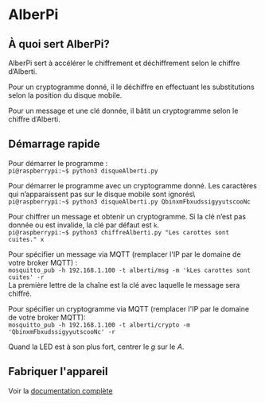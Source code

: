 # AlberPi

## À quoi sert AlberPi?

AlberPi sert à accélérer le chiffrement et déchiffrement selon le chiffre d’Alberti. 

Pour un cryptogramme donné, il le déchiffre en effectuant les substitutions selon la position du disque mobile.

Pour un message et une clé donnée, il bâtit un cryptogramme selon le chiffre d’Alberti.

## Démarrage rapide

Pour démarrer le programme : \
`pi@raspberrypi:~$ python3 disqueAlberti.py`  

Pour démarrer le programme avec un cryptogramme donné. Les caractères qui n’apparaissent pas sur le disque mobile sont ignorés\  
`pi@raspberrypi:~$ python3 disqueAlberti.py QbinxmFbxudssigyyutscooNc`

Pour chiffrer un message et obtenir un cryptogramme. Si la clé n’est pas donnée ou est invalide, la clé par défaut est `k`.   \
`pi@raspberrypi:~$ python3 chiffreAlberti.py "Les carottes sont cuites." x` 

Pour spécifier un message via MQTT (remplacer l'IP par le domaine de votre broker MQTT) : \
`mosquitto_pub -h 192.168.1.100 -t alberti/msg -m 'kLes carottes sont cuites' -r`\
La première lettre de la chaîne est la clé avec laquelle le message sera chiffré.

Pour spécifier un cryptogramme via MQTT (remplacer l'IP par le domaine de votre broker MQTT):\
`mosquitto_pub -h 192.168.1.100 -t alberti/crypto -m 'QbinxmFbxudssigyyutscooNc' -r`

Quand la LED est à son plus fort, centrer le *g* sur le *A*.
 
## Fabriquer l'appareil
Voir la [documentation complète](documentation/Alberti.pdf)
